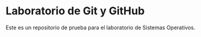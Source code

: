 # Laboratorio de Git y GitHub

Este es un repositorio de prueba para el laboratorio de Sistemas Operativos.
